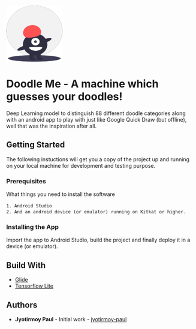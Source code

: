 <img src="https://github.com/jyotirmoy-paul/DoodleMe/blob/master/drawable-assets/icon.png" width="150" />

# Doodle Me - A machine which guesses your doodles!
Deep Learning model to distinguish 88 different doodle categories along with an android app to play with just like Google Quick Draw (but offline), well that was the inspiration after all.
## Getting Started
The following instuctions will get you a copy of the project up and running on your local machine for development and testing purpose.
### Prerequisites
What things you need to install the software
```
1. Android Studio
2. And an android device (or emulator) running on Kitkat or higher.
```
### Installing the App
Import the app to Android Studio, build the project and finally deploy it in a device (or emulator).
##  Build With
* [Glide](https://github.com/bumptech/glide)
* [Tensorflow Lite](https://www.tensorflow.org/lite)
## Authors
* **Jyotirmoy Paul** - Initial work - [jyotirmoy-paul](https://github.com/jyotirmoy-paul)

